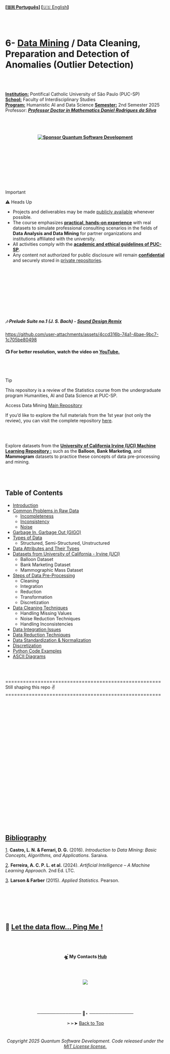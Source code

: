 
<br>

**\[[🇧🇷 Português](README.pt_BR.md)\] \[**[🇺🇸 English](README.md)**\]**


<br><br>

# 6- [Data Mining]() / Data Cleaning, Preparation and Detection of Anomalies (Outlier Detection)


<!-- ======================================= Start DEFAULT HEADER ===========================================  -->

<br><br>


[**Institution:**]() Pontifical Catholic University of São Paulo (PUC-SP)  
[**School:**]() Faculty of Interdisciplinary Studies  
[**Program:**]() Humanistic AI and Data Science
[**Semester:**]() 2nd Semester 2025  
Professor:  [***Professor Doctor in Mathematics Daniel Rodrigues da Silva***](https://www.linkedin.com/in/daniel-rodrigues-048654a5/)

<br><br>

#### <p align="center"> [![Sponsor Quantum Software Development](https://img.shields.io/badge/Sponsor-Quantum%20Software%20Development-brightgreen?logo=GitHub)](https://github.com/sponsors/Quantum-Software-Development)


<br><br>

<!--Confidentiality statement -->

#

<br><br><br>

> [!IMPORTANT]
> 
> ⚠️ Heads Up
>
> * Projects and deliverables may be made [publicly available]() whenever possible.
> * The course emphasizes [**practical, hands-on experience**]() with real datasets to simulate professional consulting scenarios in the fields of **Data Analysis and Data Mining** for partner organizations and institutions affiliated with the university.
> * All activities comply with the [**academic and ethical guidelines of PUC-SP**]().
> * Any content not authorized for public disclosure will remain [**confidential**]() and securely stored in [private repositories]().  
>


<br><br>

#

<!--END-->




<br><br><br><br>



<!-- PUC HEADER GIF
<p align="center">
  <img src="https://github.com/user-attachments/assets/0d6324da-9468-455e-b8d1-2cce8bb63b06" />
-->


<!-- video presentation -->


##### 🎶 Prelude Suite no.1 (J. S. Bach) - [Sound Design Remix]()

https://github.com/user-attachments/assets/4ccd316b-74a1-4bae-9bc7-1c705be80498

####  📺 For better resolution, watch the video on [YouTube.](https://youtu.be/_ytC6S4oDbM)


<br><br>


> [!TIP]
> 
>  This repository is a review of the Statistics course from the undergraduate program Humanities, AI and Data Science at PUC-SP.
>
>  Access Data Mining [Main Repository](https://github.com/Quantum-Software-Development/1-Main_DataMining_Repository)
> 
>  If you’d like to explore the full materials from the 1st year (not only the review), you can visit the complete repository [here](https://github.com/FabianaCampanari/PracticalStats-PUCSP-2024).
>
>

<!-- =======================================END DEFAULT HEADER ===========================================  -->

<br><br>


Explore datasets from the [**University of California Irvine (UCI) Machine Learning Repository :**](https://archive.ics.uci.edu/ml/index.php) such as the **Balloon**, **Bank Marketing**, and **Mammogram** datasets to practice these concepts of data pre-processing and mining.

<br><br>

## Table of Contents

- [Introduction](#introduction)
- [Common Problems in Raw Data](#common-problems-in-raw-data)
  - [Incompleteness](#incompleteness)
  - [Inconsistency](#inconsistency)
  - [Noise](#noise)
- [Garbage In, Garbage Out (GIGO)](#garbage-in-garbage-out-gigo)
- [Types of Data](#types-of-data)
  - Structured, Semi-Structured, Unstructured
- [Data Attributes and Their Types](#data-attributes-and-their-types)
- [Datasets from University of California - Irvine (UCI)](#datasets-from-university-of-california---irvine-uci)
  - Balloon Dataset
  - Bank Marketing Dataset
  - Mammographic Mass Dataset
- [Steps of Data Pre-Processing](#steps-of-data-pre-processing)
  - Cleaning
  - Integration
  - Reduction
  - Transformation
  - Discretization
- [Data Cleaning Techniques](#data-cleaning-techniques)
  - Handling Missing Values
  - Noise Reduction Techniques
  - Handling Inconsistencies
- [Data Integration Issues](#data-integration-issues)
- [Data Reduction Techniques](#data-reduction-techniques)
- [Data Standardization & Normalization](#data-standardization--normalization)
- [Discretization](#discretization)
- [Python Code Examples](#python-code-examples)
- [ASCII Diagrams](#ascii-diagrams)



<br><br>


=====================================================  Still shaping this repo ✌️ ===================================================== 













































<br><br><br><br>
<br><br><br><br>
<br><br><br><br>
<br><br><br><br>
<br><br><br><br>


<!-- ========================== [Bibliographr ====================  -->

<br><br>


## [Bibliography]()

[1](). **Castro, L. N. & Ferrari, D. G.** (2016). *Introduction to Data Mining: Basic Concepts, Algorithms, and Applications*. Saraiva.

[2](). **Ferreira, A. C. P. L. et al.** (2024). *Artificial Intelligence – A Machine Learning Approach*. 2nd Ed. LTC.

[3](). **Larson & Farber** (2015). *Applied Statistics*. Pearson.

<br><br>

      
<!-- ======================================= Bibliography Portugues ===========================================  -->

<!--

## [Bibliography]()


[1](). **Castro, L. N. & Ferrari, D. G.** (2016). *Introdução à mineração de dados: conceitos básicos, algoritmos e aplicações*. Saraiva.

[2](). **Ferreira, A. C. P. L. et al.** (2024). *Inteligência Artificial - Uma Abordagem de Aprendizado de Máquina*. 2nd Ed. LTC.

[3](). **Larson & Farber** (2015). *Estatística Aplicada*. Pearson.


<br><br>
-->

<!-- ======================================= Start Footer ===========================================  -->


<br><br>


## 💌 [Let the data flow... Ping Me !](mailto:fabicampanari@proton.me)

<br><br>



#### <p align="center">  🛸๋ My Contacts [Hub](https://linktr.ee/fabianacampanari)


<br>

### <p align="center"> <img src="https://github.com/user-attachments/assets/517fc573-7607-4c5d-82a7-38383cc0537d" />




<br><br><br>

<p align="center">  ────────────── 🔭⋆ ──────────────


<p align="center"> ➣➢➤ <a href="#top">Back to Top </a>

<!--
<p align="center">  ────────────── ✦ ──────────────
-->



<!-- Programmers and artists are the only professionals whose hobby is their profession."

" I love people who are committed to transforming the world "

" I'm big fan of those who are making waves in the world! "

##### <p align="center">( Rafael Lain ) </p>   -->

#

###### <p align="center"> Copyright 2025 Quantum Software Development. Code released under the [MIT License license.](https://github.com/Quantum-Software-Development/Math/blob/3bf8270ca09d3848f2bf22f9ac89368e52a2fb66/LICENSE)











